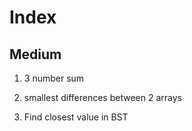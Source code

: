 # Index

## Medium

1. 3 number sum

2. smallest differences between 2 arrays

3. Find closest value in BST
